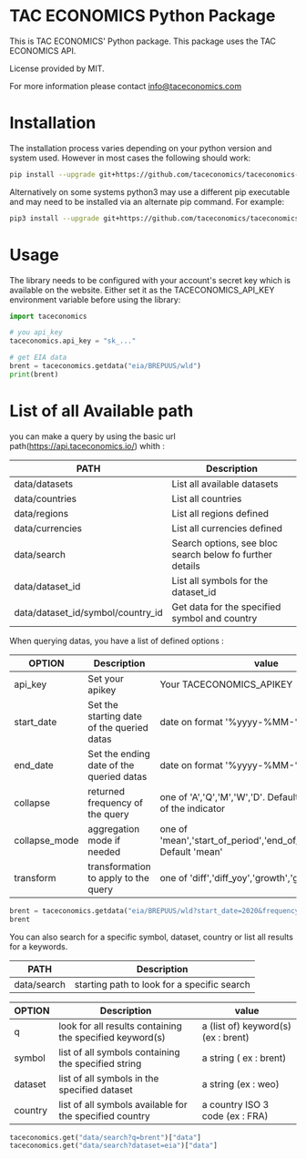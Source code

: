 # TAC ECONOMICS Python Package

This is TAC ECONOMICS' Python package. This package uses the TAC ECONOMICS API.

License provided by MIT.

For more information please contact info@taceconomics.com

# Installation

The installation process varies depending on your python version and system used. However in most cases the following should work:

```sh
pip install --upgrade git+https://github.com/taceconomics/taceconomics-python.git
```

Alternatively on some systems python3 may use a different pip executable and may need to be installed via an alternate pip command. For example:

```sh
pip3 install --upgrade git+https://github.com/taceconomics/taceconomics-python.git
```

# Usage

The library needs to be configured with your account's secret key which is available on the website. Either set it as the TACECONOMICS_API_KEY environment variable before using the library:

```python
import taceconomics

# you api_key
taceconomics.api_key = "sk_..."

# get EIA data
brent = taceconomics.getdata("eia/BREPUUS/wld")
print(brent)
```


# List of all Available path 

you can make a query by using the basic url path(https://api.taceconomics.io/) whith :

PATH | Description |
|---|---|
| data/datasets | List all available datasets |
| data/countries | List all countries |
| data/regions | List all regions defined |
| data/currencies | List all currencies defined |
| data/search | Search options, see bloc search below fo further details |
| data/dataset_id | List all symbols for the dataset_id |
| data/dataset_id/symbol/country_id | Get data for the specified symbol and country |

When querying datas, you have a list of defined options :

OPTION | Description | value | 
|---|---|---|
| api_key | Set your apikey | Your TACECONOMICS_APIKEY |
| start_date | Set the starting date of the queried datas | date on format '%yyyy-%MM-%dd' |
| end_date | Set the ending date of the queried datas | date on format '%yyyy-%MM-%dd' |
| collapse | returned frequency of the query | one of 'A','Q','M','W','D'. Default base frequency of the indicator |
| collapse_mode | aggregation mode if needed | one of 'mean','start_of_period','end_of_period','median'. Default 'mean' |
| transform | transformation to apply to the query | one of 'diff','diff_yoy','growth','growth_yoy'|

```python
brent = taceconomics.getdata("eia/BREPUUS/wld?start_date=2020&frequency=Q")
brent
```
You can also search for a specific symbol, dataset, country or list all results for a keywords.

PATH | Description |
|---|---|
| data/search | starting path to look for a specific search |

OPTION | Description | value | 
|---|---|---|
| q | look for all results containing the specified keyword(s) | a (list of) keyword(s) (ex : brent) |
| symbol | list of all symbols containing the specified string | a string ( ex : brent) |
| dataset | list of all symbols in the specified dataset | a string (ex : weo) |
| country | list of all symbols available for the specified country | a country ISO 3 code (ex : FRA) |
```python
taceconomics.get("data/search?q=brent")["data"]
taceconomics.get("data/search?dataset=eia")["data"]
```
